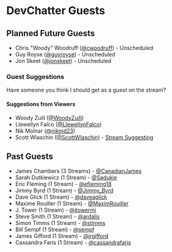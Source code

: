 # DevChatter Guests

## Planned Future Guests

 - Chris "Woody" Woodruff ([@cwoodruff](https://twitter.com/cwoodruff)) - Unscheduled
 - Guy Royse ([@guyroyse](https://twitter.com/guyroyse)) - Unscheduled
 - Jon Skeet ([@jonskeet](https://twitter.com/jonskeet)) - Unscheduled
 
### Guest Suggestions

Have someone you think I should get as a guest on the stream?

#### Suggestions from Viewers
 - Woody Zuill ([@WoodyZuill](https://twitter.com/WoodyZuill))
 - Llewellyn Falco ([@LlewellynFalco](https://twitter.com/LlewellynFalco))
 - Nik Molnar ([@nikmd23](https://twitter.com/nikmd23))
 - Scott Wlaschin ([@ScottWlaschin](https://twitter.com/ScottWlaschin)) - [Stream Suggesting](https://github.com/DevChatter/StreamInfo/issues/19)

## Past Guests

 - James Chambers (3 Streams) - [@CanadianJames](https://twitter.com/CanadianJames)
 - Sarah Dutkiewicz (1 Stream) - [@Sadukie](https://twitter.com/sadukie)
 - Eric Fleming (1 Stream) - [@efleming18](https://twitter.com/efleming18)
 - Jimmy Byrd (1 Stream) - [@Jimmy_Byrd](https://twitter.com/Jimmy_Byrd)
 - Dave Glick (1 Stream) - [@daveaglick](https://twitter.com/daveaglick)
 - Maxime Rouiller (1 Stream) - [@MaximRouiller](https://twitter.com/MaximRouiller)
 - J. Tower (1 Stream) - [@jtowermi](https://twitter.com/jtowermi)
 - Steve Smith (1 Stream) - [@ardalis](https://twitter.com/ardalis)
 - Simon Timms (1 Stream) - [@stimms](https://twitter.com/stimms)
 - Bill Sempf (1 Stream) - [@sempf](https://twitter.com/sempf)
 - James Gifford (1 Stream) - [@jrgifford](https://twitter.com/jrgifford)
 - Cassandra Faris (1 Stream) - [@cassandrafaris](https://twitter.com/cassandrafaris) 
